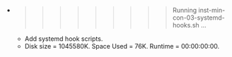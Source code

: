 * >>>>>>>>> Running inst-min-con-03-systemd-hooks.sh ...
  * Add systemd hook scripts.
  * Disk size = 1045580K. Space Used = 76K. Runtime = 00:00:00:00.
